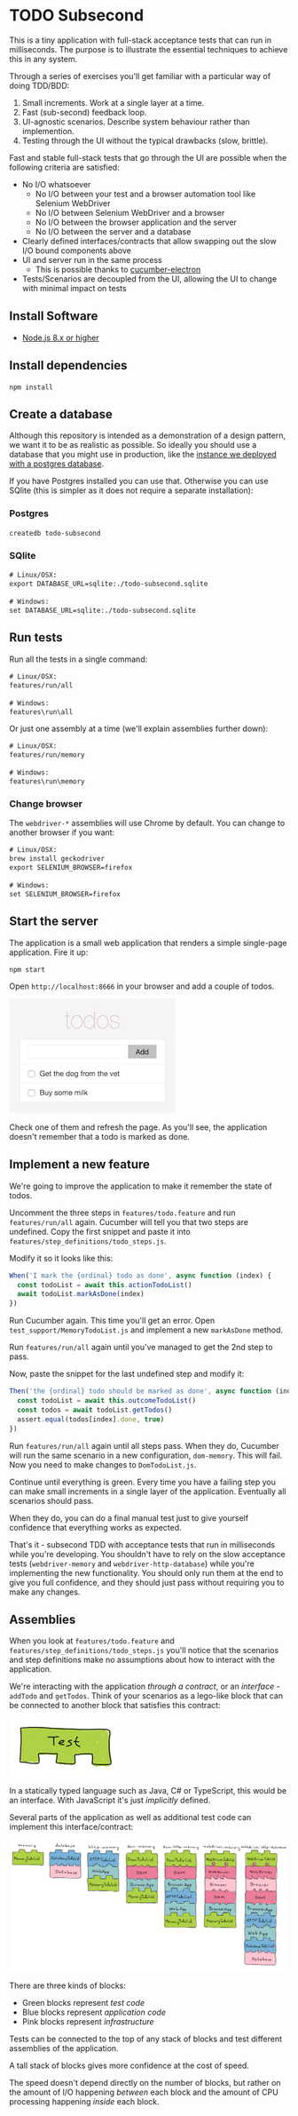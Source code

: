 # TODO Subsecond

This is a tiny application with full-stack acceptance tests that can run in milliseconds. The purpose is to illustrate
the essential techniques to achieve this in any system.

Through a series of exercises you'll get familiar with a particular way of doing TDD/BDD:

1. Small increments. Work at a single layer at a time.
2. Fast (sub-second) feedback loop.
3. UI-agnostic scenarios. Describe system behaviour rather than implemention.
4. Testing through the UI without the typical drawbacks (slow, brittle).

Fast and stable full-stack tests that go through the UI are possible when the following criteria are satisfied:

* No I/O whatsoever
  * No I/O between your test and a browser automation tool like Selenium WebDriver
  * No I/O between Selenium WebDriver and a browser
  * No I/O between the browser application and the server
  * No I/O between the server and a database
* Clearly defined interfaces/contracts that allow swapping out the slow I/O bound components above
* UI and server run in the same process
  * This is possible thanks to [cucumber-electron](https://github.com/cucumber/cucumber-electron)
* Tests/Scenarios are decoupled from the UI, allowing the UI to change with minimal impact on tests

## Install Software

* [Node.js 8.x or higher](https://nodejs.org/en/download/current/)

## Install dependencies

    npm install

## Create a database

Although this repository is intended as a demonstration of a design pattern, we want it to be as realistic as possible. So ideally you should use a database that you might use in production, like the [instance we deployed with a postgres database](https://todo-subsecond.herokuapp.com).

If you have Postgres installed you can use that. Otherwise you can use SQlite (this is simpler as it does not require a separate installation):

### Postgres

    createdb todo-subsecond

### SQlite

    # Linux/OSX:
    export DATABASE_URL=sqlite:./todo-subsecond.sqlite

    # Windows:
    set DATABASE_URL=sqlite:./todo-subsecond.sqlite

## Run tests

Run all the tests in a single command:

    # Linux/OSX:
    features/run/all

    # Windows:
    features\run\all

Or just one assembly at a time (we'll explain assemblies further down):

    # Linux/OSX:
    features/run/memory

    # Windows:
    features\run\memory

### Change browser

The `webdriver-*` assemblies will use Chrome by default. You can change to another browser if you want:

    # Linux/OSX:
    brew install geckodriver
    export SELENIUM_BROWSER=firefox

    # Windows:
    set SELENIUM_BROWSER=firefox

## Start the server

The application is a small web application that renders a simple single-page application. Fire it up:

    npm start

Open `http://localhost:8666` in your browser and add a couple of todos.

![screenshot](docs/screenshot.png)

Check one of them and refresh the page. As you'll see, the application doesn't remember that a todo is marked as done.

## Implement a new feature

We're going to improve the application to make it remember the state of todos.

Uncomment the three steps in `features/todo.feature` and run `features/run/all` again. Cucumber will tell you that
two steps are undefined. Copy the first snippet and paste it into `features/step_definitions/todo_steps.js`.

Modify it so it looks like this:

```javascript
When('I mark the {ordinal} todo as done', async function (index) {
  const todoList = await this.actionTodoList()
  await todoList.markAsDone(index)
})
```

Run Cucumber again. This time you'll get an error. Open `test_support/MemoryTodoList.js` and implement a new
`markAsDone` method.

Run `features/run/all` again until you've managed to get the 2nd step to pass.

Now, paste the snippet for the last undefined step and modify it:

```javascript
Then('the {ordinal} todo should be marked as done', async function (index) {
  const todoList = await this.outcomeTodoList()
  const todos = await todoList.getTodos()
  assert.equal(todos[index].done, true)
})
```

Run `features/run/all` again until all steps pass. When they do, Cucumber will run the same scenario in a new configuration,
`dom-memory`. This will fail. Now you need to make changes to `DomTodoList.js`.

Continue until everything is green. Every time you have a failing step you can make small increments in a single layer
of the application. Eventually all scenarios should pass.

When they do, you can do a final manual test just to give yourself confidence that everything works as expected.

That's it - subsecond TDD with acceptance tests that run in milliseconds while you're developing. You shouldn't have to
rely on the slow acceptance tests (`webdriver-memory` and `webdriver-http-database`) while you're implementing the new
functionality. You should only run them at the end to give you full confidence, and they should just pass without
requiring you to make any changes.

## Assemblies

When you look at `features/todo.feature` and `features/step_definitions/todo_steps.js` you'll notice that the scenarios
and step definitions make no assumptions about how to interact with the application.

We're interacting with the application *through a contract*, or an *interface* - `addTodo` and `getTodos`. Think of your
scenarios as a lego-like block that can be connected to another block that satisfies this contract:

![lego](docs/test.png)

In a statically typed language such as Java, C# or TypeScript, this would be an interface. With JavaScript it's just
*implicitly* defined.

Several parts of the application as well as additional test code can implement this interface/contract:

![lego](docs/lego.png)

There are three kinds of blocks:

* Green blocks represent *test code*
* Blue blocks represent *application code*
* Pink blocks represent *infrastructure*

Tests can be connected to the top of any stack of blocks and test different assemblies
of the application.

A tall stack of blocks gives more confidence at the cost of speed.

The speed doesn't depend directly on the number of blocks, but rather on the
amount of I/O happening *between* each block and the amount of CPU processing
happening *inside* each block.
